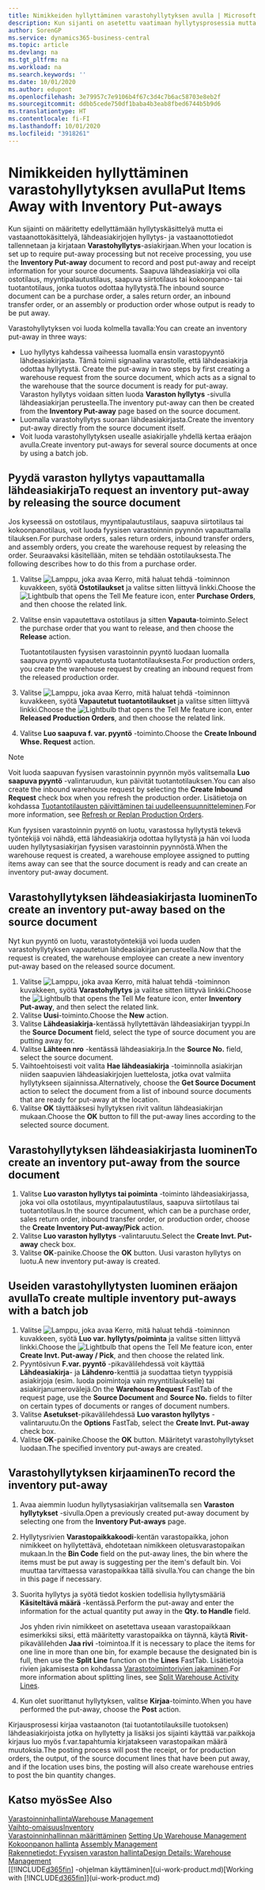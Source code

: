 ```yaml
---
title: Nimikkeiden hyllyttäminen varastohyllytyksen avulla | Microsoft Docs
description: Kun sijanti on asetettu vaatimaan hyllytysprosessia mutta ei vastaanottoprosessia, sinun tulee käyttää **Varastohyllytys** -asiakirjaa kirjataksesi hyllytys ja vastaanotto tietoja lähdeasiakirjoillesi. Saapuva lähdeasiakirja voi olla ostotilaus, myyntipalautustilaus, saapuva siirtotilaus tai tuotantilaus jonka tuotos odottaa hyllytystä.
author: SorenGP
ms.service: dynamics365-business-central
ms.topic: article
ms.devlang: na
ms.tgt_pltfrm: na
ms.workload: na
ms.search.keywords: ''
ms.date: 10/01/2020
ms.author: edupont
ms.openlocfilehash: 3e79957c7e9106b4f67c3d4c7b6ac58703e8eb2f
ms.sourcegitcommit: ddbb5cede750df1baba4b3eab8fbed6744b5b9d6
ms.translationtype: HT
ms.contentlocale: fi-FI
ms.lasthandoff: 10/01/2020
ms.locfileid: "3918261"
---
```

# <a name="put-items-away-with-inventory-put-aways"></a><span data-ttu-id="f9699-104">Nimikkeiden hyllyttäminen varastohyllytyksen avulla</span><span class="sxs-lookup"><span data-stu-id="f9699-104">Put Items Away with Inventory Put-aways</span></span>
<span data-ttu-id="f9699-105">Kun sijainti on määritetty edellyttämään hyllytyskäsittelyä mutta ei vastaanottokäsittelyä, lähdeasiakirjojen hyllytys- ja vastaanottotiedot tallennetaan ja kirjataan **Varastohyllytys**-asiakirjaan.</span><span class="sxs-lookup"><span data-stu-id="f9699-105">When your location is set up to require put-away processing but not receive processing, you use the **Inventory Put-away** document to record and post put-away and receipt information for your source documents.</span></span> <span data-ttu-id="f9699-106">Saapuva lähdeasiakirja voi olla ostotilaus, myyntipalautustilaus, saapuva siirtotilaus tai kokoonpano- tai tuotantotilaus, jonka tuotos odottaa hyllytystä.</span><span class="sxs-lookup"><span data-stu-id="f9699-106">The inbound source document can be a purchase order, a sales return order, an inbound transfer order, or an assembly or production order whose output is ready to be put away.</span></span>  

<span data-ttu-id="f9699-107">Varastohyllytyksen voi luoda kolmella tavalla:</span><span class="sxs-lookup"><span data-stu-id="f9699-107">You can create an inventory put-away in three ways:</span></span>  

- <span data-ttu-id="f9699-108">Luo hyllytys kahdessa vaiheessa luomalla ensin varastopyyntö lähdeasiakirjasta. Tämä toimii signaalina varastolle, että lähdeasiakirja odottaa hyllytystä. </span><span class="sxs-lookup"><span data-stu-id="f9699-108">Create the put-away in two steps by first creating a warehouse request from the source document, which acts as a signal to the warehouse that the source document is ready for put-away.</span></span> <span data-ttu-id="f9699-109">Varaston hyllytys voidaan sitten luoda **Varaston hyllytys** -sivulla lähdeasiakirjan perusteella.</span><span class="sxs-lookup"><span data-stu-id="f9699-109">The inventory put-away can then be created from the **Inventory Put-away** page based on the source document.</span></span>  
- <span data-ttu-id="f9699-110">Luomalla varastohyllytys suoraan lähdeasiakirjasta.</span><span class="sxs-lookup"><span data-stu-id="f9699-110">Create the inventory put-away directly from the source document itself.</span></span>  
- <span data-ttu-id="f9699-111">Voit luoda varastohyllytyksen usealle asiakirjalle yhdellä kertaa eräajon avulla.</span><span class="sxs-lookup"><span data-stu-id="f9699-111">Create inventory put-aways for several source documents at once by using a batch job.</span></span>  

## <a name="to-request-an-inventory-put-away-by-releasing-the-source-document"></a><span data-ttu-id="f9699-112">Pyydä varaston hyllytys vapauttamalla lähdeasiakirja</span><span class="sxs-lookup"><span data-stu-id="f9699-112">To request an inventory put-away by releasing the source document</span></span>
<span data-ttu-id="f9699-113">Jos kyseessä on ostotilaus, myyntipalautustilaus, saapuva siirtotilaus tai kokoonpanotilaus, voit luoda fyysisen varastoinnin pyynnön vapauttamalla tilauksen.</span><span class="sxs-lookup"><span data-stu-id="f9699-113">For purchase orders, sales return orders, inbound transfer orders, and assembly orders, you create the warehouse request by releasing the order.</span></span> <span data-ttu-id="f9699-114">Seuraavaksi käsitellään, miten se tehdään ostotilauksesta.</span><span class="sxs-lookup"><span data-stu-id="f9699-114">The following describes how to do this from a purchase order.</span></span>  

1.  <span data-ttu-id="f9699-115">Valitse ![Lamppu, joka avaa Kerro, mitä haluat tehdä -toiminnon](media/ui-search/search_small.png "Kerro, mitä haluat tehdä") kuvakkeen, syötä **Ostotilaukset** ja valitse sitten liittyvä linkki.</span><span class="sxs-lookup"><span data-stu-id="f9699-115">Choose the ![Lightbulb that opens the Tell Me feature](media/ui-search/search_small.png "Tell me what you want to do") icon, enter **Purchase Orders**, and then choose the related link.</span></span>
2. <span data-ttu-id="f9699-116">Valitse ensin vapautettava ostotilaus ja sitten **Vapauta**-toiminto.</span><span class="sxs-lookup"><span data-stu-id="f9699-116">Select the purchase order that you want to release, and then choose the **Release** action.</span></span>  

    <span data-ttu-id="f9699-117">Tuotantotilausten fyysisen varastoinnin pyyntö luodaan luomalla saapuva pyyntö vapautetusta tuotantotilauksesta.</span><span class="sxs-lookup"><span data-stu-id="f9699-117">For production orders, you create the warehouse request by creating an inbound request from the released production order.</span></span>  
3.  <span data-ttu-id="f9699-118">Valitse ![Lamppu, joka avaa Kerro, mitä haluat tehdä -toiminnon](media/ui-search/search_small.png "Kerro, mitä haluat tehdä") kuvakkeen, syötä **Vapautetut tuotantotilaukset** ja valitse sitten liittyvä linkki.</span><span class="sxs-lookup"><span data-stu-id="f9699-118">Choose the ![Lightbulb that opens the Tell Me feature](media/ui-search/search_small.png "Tell me what you want to do") icon, enter **Released Production Orders**, and then choose the related link.</span></span>  
4. <span data-ttu-id="f9699-119">Valitse **Luo saapuva f. var. pyyntö** -toiminto.</span><span class="sxs-lookup"><span data-stu-id="f9699-119">Choose the **Create Inbound Whse. Request** action.</span></span>  

> [!NOTE]  
>  <span data-ttu-id="f9699-120">Voit luoda saapuvan fyysisen varastoinnin pyynnön myös valitsemalla **Luo saapuva pyyntö** -valintaruudun, kun päivität tuotantotilauksen.</span><span class="sxs-lookup"><span data-stu-id="f9699-120">You can also create the inbound warehouse request by selecting the **Create Inbound Request** check box when you refresh the production order.</span></span> <span data-ttu-id="f9699-121">Lisätietoja on kohdassa [Tuotantotilausten päivittäminen tai uudelleensuunnitteleminen](production-how-to-replan-refresh-production-orders.md).</span><span class="sxs-lookup"><span data-stu-id="f9699-121">For more information, see [Refresh or Replan Production Orders](production-how-to-replan-refresh-production-orders.md).</span></span>  

<span data-ttu-id="f9699-122">Kun fyysisen varastoinnin pyyntö on luotu, varastossa hyllytystä tekevä työntekijä voi nähdä, että lähdeasiakirja odottaa hyllytystä ja hän voi luoda uuden hyllytysasiakirjan fyysisen varastoinnin pyynnöstä.</span><span class="sxs-lookup"><span data-stu-id="f9699-122">When the warehouse request is created, a warehouse employee assigned to putting items away can see that the source document is ready and can create an inventory put-away document.</span></span>  

## <a name="to-create-an-inventory-put-away-based-on-the-source-document"></a><span data-ttu-id="f9699-123">Varastohyllytyksen lähdeasiakirjasta luominen</span><span class="sxs-lookup"><span data-stu-id="f9699-123">To create an inventory put-away based on the source document</span></span>
<span data-ttu-id="f9699-124">Nyt kun pyyntö on luotu, varastotyöntekijä voi luoda uuden varastohyllytyksen vapautetun lähdeasiakirjan perusteella.</span><span class="sxs-lookup"><span data-stu-id="f9699-124">Now that the request is created, the warehouse employee can create a new inventory put-away based on the released source document.</span></span>   
1.  <span data-ttu-id="f9699-125">Valitse ![Lamppu, joka avaa Kerro, mitä haluat tehdä -toiminnon](media/ui-search/search_small.png "Kerro, mitä haluat tehdä") kuvakkeen, syötä **Varastohyllytys** ja valitse sitten liittyvä linkki.</span><span class="sxs-lookup"><span data-stu-id="f9699-125">Choose the ![Lightbulb that opens the Tell Me feature](media/ui-search/search_small.png "Tell me what you want to do") icon, enter **Inventory Put-away**, and then select the related link.</span></span>  
2. <span data-ttu-id="f9699-126">Valitse **Uusi**-toiminto.</span><span class="sxs-lookup"><span data-stu-id="f9699-126">Choose the **New** action.</span></span>  
3. <span data-ttu-id="f9699-127">Valitse **Lähdeasiakirja**-kentässä hyllytettävän lähdeasiakirjan tyyppi.</span><span class="sxs-lookup"><span data-stu-id="f9699-127">In the **Source Document** field, select the type of source document you are putting away for.</span></span>  
4. <span data-ttu-id="f9699-128">Valitse **Lähteen nro** -kentässä lähdeasiakirja.</span><span class="sxs-lookup"><span data-stu-id="f9699-128">In the **Source No.** field, select the source document.</span></span>  
5. <span data-ttu-id="f9699-129">Vaihtoehtoisesti voit valita **Hae lähdeasiakirja** -toiminnolla asiakirjan niiden saapuvien lähdeasiakirjojen luettelosta, jotka ovat valmiita hyllytykseen sijainnissa.</span><span class="sxs-lookup"><span data-stu-id="f9699-129">Alternatively, choose the **Get Source Document** action to select the document from a list of inbound source documents that are ready for put-away at the location.</span></span>  
6. <span data-ttu-id="f9699-130">Valitse **OK** täyttääksesi hyllytyksen rivit valitun lähdeasiakirjan mukaan.</span><span class="sxs-lookup"><span data-stu-id="f9699-130">Choose the **OK** button to fill the put-away lines according to the selected source document.</span></span>  

## <a name="to-create-an-inventory-put-away-from-the-source-document"></a><span data-ttu-id="f9699-131">Varastohyllytyksen lähdeasiakirjasta luominen</span><span class="sxs-lookup"><span data-stu-id="f9699-131">To create an inventory put-away from the source document</span></span>  
1.  <span data-ttu-id="f9699-132">Valitse **Luo varaston hyllytys tai poiminta** -toiminto lähdeasiakirjassa, joka voi olla ostotilaus, myyntipalautustilaus, saapuva siirtotilaus tai tuotantotilaus.</span><span class="sxs-lookup"><span data-stu-id="f9699-132">In the source document, which can be a purchase order, sales return order, inbound transfer order, or production order, choose the **Create Inventory Put-away/Pick** action.</span></span>  
2. <span data-ttu-id="f9699-133">Valitse **Luo varaston hyllytys** -valintaruutu.</span><span class="sxs-lookup"><span data-stu-id="f9699-133">Select the **Create Invt. Put-away** check box.</span></span>
3. <span data-ttu-id="f9699-134">Valitse **OK**-painike.</span><span class="sxs-lookup"><span data-stu-id="f9699-134">Choose the **OK** button.</span></span> <span data-ttu-id="f9699-135">Uusi varaston hyllytys on luotu.</span><span class="sxs-lookup"><span data-stu-id="f9699-135">A new inventory put-away is created.</span></span>

## <a name="to-create-multiple-inventory-put-aways-with-a-batch-job"></a><span data-ttu-id="f9699-136">Useiden varastohyllytysten luominen eräajon avulla</span><span class="sxs-lookup"><span data-stu-id="f9699-136">To create multiple inventory put-aways with a batch job</span></span>  
1.  <span data-ttu-id="f9699-137">Valitse ![Lamppu, joka avaa Kerro, mitä haluat tehdä -toiminnon](media/ui-search/search_small.png "Kerro, mitä haluat tehdä") kuvakkeen, syötä **Luo var. hyllytys/poiminta** ja valitse sitten liittyvä linkki.</span><span class="sxs-lookup"><span data-stu-id="f9699-137">Choose the ![Lightbulb that opens the Tell Me feature](media/ui-search/search_small.png "Tell me what you want to do") icon, enter **Create Invt. Put-away / Pick**, and then choose the related link.</span></span>  
2.  <span data-ttu-id="f9699-138">Pyyntösivun **F.var. pyyntö** -pikavälilehdessä voit käyttää **Lähdeasiakirja**- ja **Lähdenro**-kenttiä ja suodattaa tietyn tyyppisiä asiakirjoja (esim. luoda poimintoja vain myyntitilaukselle) tai asiakirjanumerovälejä.</span><span class="sxs-lookup"><span data-stu-id="f9699-138">On the **Warehouse Request** FastTab of the request page, use the **Source Document** and **Source No.** fields to filter on certain types of documents or ranges of document numbers.</span></span>  
3.  <span data-ttu-id="f9699-139">Valitse **Asetukset**-pikavälilehdessä **Luo varaston hyllytys** -valintaruutu.</span><span class="sxs-lookup"><span data-stu-id="f9699-139">On the **Options** FastTab, select the **Create Invt. Put-away** check box.</span></span>
4.  <span data-ttu-id="f9699-140">Valitse **OK**-painike.</span><span class="sxs-lookup"><span data-stu-id="f9699-140">Choose the **OK** button.</span></span> <span data-ttu-id="f9699-141">Määritetyt varastohyllytykset luodaan.</span><span class="sxs-lookup"><span data-stu-id="f9699-141">The specified inventory put-aways are created.</span></span>

## <a name="to-record-the-inventory-put-away"></a><span data-ttu-id="f9699-142">Varastohyllytyksen kirjaaminen</span><span class="sxs-lookup"><span data-stu-id="f9699-142">To record the inventory put-away</span></span>  
1. <span data-ttu-id="f9699-143">Avaa aiemmin luodun hyllytysasiakirjan valitsemalla sen **Varaston hyllytykset** -sivulla.</span><span class="sxs-lookup"><span data-stu-id="f9699-143">Open a previously created put-away document by selecting one from the **Inventory Put-aways** page.</span></span>  
2. <span data-ttu-id="f9699-144">Hyllytysrivien **Varastopaikkakoodi**-kentän varastopaikka, johon nimikkeet on hyllytettävä, ehdotetaan nimikkeen oletusvarastopaikan mukaan.</span><span class="sxs-lookup"><span data-stu-id="f9699-144">In the **Bin Code** field on the put-away lines, the bin where the items must be put away is suggesting per the item's default bin.</span></span> <span data-ttu-id="f9699-145">Voi muuttaa tarvittaessa varastopaikkaa tällä sivulla.</span><span class="sxs-lookup"><span data-stu-id="f9699-145">You can change the bin in this page if necessary.</span></span>  
3. <span data-ttu-id="f9699-146">Suorita hyllytys ja syötä tiedot koskien todellisia hyllytysmääriä **Käsiteltävä määrä** -kentässä.</span><span class="sxs-lookup"><span data-stu-id="f9699-146">Perform the put-away and enter the information for the actual quantity put away in the **Qty. to Handle** field.</span></span>

    <span data-ttu-id="f9699-147">Jos yhden rivin nimikkeet on asetettava useaan varastopaikkaan esimerkiksi siksi, että määritetty varastopaikka on täynnä, käytä **Rivit**-pikavälilehden **Jaa rivi** -toimintoa.</span><span class="sxs-lookup"><span data-stu-id="f9699-147">If it is necessary to place the items for one line in more than one bin, for example because the designated bin is full, then use the **Split Line** function on the **Lines** FastTab.</span></span> <span data-ttu-id="f9699-148">Lisätietoja rivien jakamisesta on kohdassa [Varastotoimintorivien jakaminen](warehouse-how-to-split-warehouse-activity-lines.md).</span><span class="sxs-lookup"><span data-stu-id="f9699-148">For more information about splitting lines, see [Split Warehouse Activity Lines](warehouse-how-to-split-warehouse-activity-lines.md).</span></span>  
4. <span data-ttu-id="f9699-149">Kun olet suorittanut hyllytyksen, valitse **Kirjaa**-toiminto.</span><span class="sxs-lookup"><span data-stu-id="f9699-149">When you have performed the put-away, choose the **Post** action.</span></span>  

<span data-ttu-id="f9699-150">Kirjausprosessi kirjaa vastaanoton (tai tuotantotilauksille tuotoksen) lähdeasiakirjoista jotka on hyllytetty ja lisäksi jos sijainti käyttää var.paikkoja kirjaus luo myös f.var.tapahtumia kirjatakseen varastopaikan määrä muutoksia.</span><span class="sxs-lookup"><span data-stu-id="f9699-150">The posting process will post the receipt, or for production orders, the output, of the source document lines that have been put away, and if the location uses bins, the posting will also create warehouse entries to post the bin quantity changes.</span></span>

## <a name="see-also"></a><span data-ttu-id="f9699-151">Katso myös</span><span class="sxs-lookup"><span data-stu-id="f9699-151">See Also</span></span>  
[<span data-ttu-id="f9699-152">Varastoinninhallinta</span><span class="sxs-lookup"><span data-stu-id="f9699-152">Warehouse Management</span></span>](warehouse-manage-warehouse.md)  
[<span data-ttu-id="f9699-153">Vaihto-omaisuus</span><span class="sxs-lookup"><span data-stu-id="f9699-153">Inventory</span></span>](inventory-manage-inventory.md)  
<span data-ttu-id="f9699-154">[Varastoinninhallinnan määrittäminen](warehouse-setup-warehouse.md)   </span><span class="sxs-lookup"><span data-stu-id="f9699-154">[Setting Up Warehouse Management](warehouse-setup-warehouse.md)   </span></span>  
<span data-ttu-id="f9699-155">[Kokoonpanon hallinta](assembly-assemble-items.md)  </span><span class="sxs-lookup"><span data-stu-id="f9699-155">[Assembly Management](assembly-assemble-items.md)  </span></span>  
[<span data-ttu-id="f9699-156">Rakennetiedot: Fyysisen varaston hallinta</span><span class="sxs-lookup"><span data-stu-id="f9699-156">Design Details: Warehouse Management</span></span>](design-details-warehouse-management.md)  
<span data-ttu-id="f9699-157">[[!INCLUDE[d365fin](includes/d365fin_md.md)] -ohjelman käyttäminen](ui-work-product.md)</span><span class="sxs-lookup"><span data-stu-id="f9699-157">[Working with [!INCLUDE[d365fin](includes/d365fin_md.md)]](ui-work-product.md)</span></span>  
